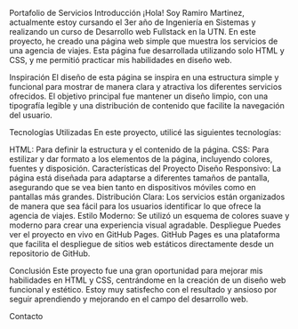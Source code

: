 Portafolio de Servicios
Introducción
¡Hola! Soy Ramiro Martinez, actualmente estoy cursando el 3er año de Ingeniería en Sistemas y realizando un curso de Desarrollo web Fullstack en la UTN. En este proyecto, he creado una página web simple que muestra los servicios de una agencia de viajes. Esta página fue desarrollada utilizando solo HTML y CSS, y me permitió practicar mis habilidades en diseño web.

Inspiración
El diseño de esta página se inspira en una estructura simple y funcional para mostrar de manera clara y atractiva los diferentes servicios ofrecidos. El objetivo principal fue mantener un diseño limpio, con una tipografía legible y una distribución de contenido que facilite la navegación del usuario.

Tecnologías Utilizadas
En este proyecto, utilicé las siguientes tecnologías:

HTML: Para definir la estructura y el contenido de la página.
CSS: Para estilizar y dar formato a los elementos de la página, incluyendo colores, fuentes y disposición.
Características del Proyecto
Diseño Responsivo: La página está diseñada para adaptarse a diferentes tamaños de pantalla, asegurando que se vea bien tanto en dispositivos móviles como en pantallas más grandes.
Distribución Clara: Los servicios están organizados de manera que sea fácil para los usuarios identificar lo que ofrece la agencia de viajes.
Estilo Moderno: Se utilizó un esquema de colores suave y moderno para crear una experiencia visual agradable.
Despliegue
Puedes ver el proyecto en vivo en GitHub Pages. GitHub Pages es una plataforma que facilita el despliegue de sitios web estáticos directamente desde un repositorio de GitHub.

Conclusión
Este proyecto fue una gran oportunidad para mejorar mis habilidades en HTML y CSS, centrándome en la creación de un diseño web funcional y estético. Estoy muy satisfecho con el resultado y ansioso por seguir aprendiendo y mejorando en el campo del desarrollo web.

Contacto
